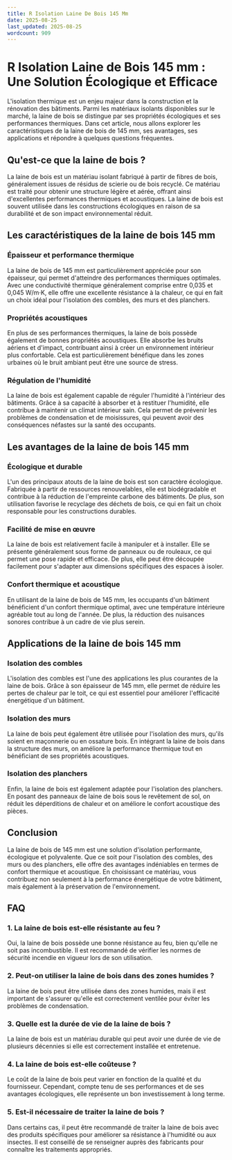 ```yaml
---
title: R Isolation Laine De Bois 145 Mm
date: 2025-08-25
last_updated: 2025-08-25
wordcount: 909
---
```


# R Isolation Laine de Bois 145 mm : Une Solution Écologique et Efficace

L'isolation thermique est un enjeu majeur dans la construction et la rénovation des bâtiments. Parmi les matériaux isolants disponibles sur le marché, la laine de bois se distingue par ses propriétés écologiques et ses performances thermiques. Dans cet article, nous allons explorer les caractéristiques de la laine de bois de 145 mm, ses avantages, ses applications et répondre à quelques questions fréquentes.

## Qu'est-ce que la laine de bois ?

La laine de bois est un matériau isolant fabriqué à partir de fibres de bois, généralement issues de résidus de scierie ou de bois recyclé. Ce matériau est traité pour obtenir une structure légère et aérée, offrant ainsi d'excellentes performances thermiques et acoustiques. La laine de bois est souvent utilisée dans les constructions écologiques en raison de sa durabilité et de son impact environnemental réduit.

## Les caractéristiques de la laine de bois 145 mm

### Épaisseur et performance thermique

La laine de bois de 145 mm est particulièrement appréciée pour son épaisseur, qui permet d'atteindre des performances thermiques optimales. Avec une conductivité thermique généralement comprise entre 0,035 et 0,045 W/m·K, elle offre une excellente résistance à la chaleur, ce qui en fait un choix idéal pour l'isolation des combles, des murs et des planchers.

### Propriétés acoustiques

En plus de ses performances thermiques, la laine de bois possède également de bonnes propriétés acoustiques. Elle absorbe les bruits aériens et d'impact, contribuant ainsi à créer un environnement intérieur plus confortable. Cela est particulièrement bénéfique dans les zones urbaines où le bruit ambiant peut être une source de stress.

### Régulation de l'humidité

La laine de bois est également capable de réguler l'humidité à l'intérieur des bâtiments. Grâce à sa capacité à absorber et à restituer l'humidité, elle contribue à maintenir un climat intérieur sain. Cela permet de prévenir les problèmes de condensation et de moisissures, qui peuvent avoir des conséquences néfastes sur la santé des occupants.

## Les avantages de la laine de bois 145 mm

### Écologique et durable

L'un des principaux atouts de la laine de bois est son caractère écologique. Fabriquée à partir de ressources renouvelables, elle est biodégradable et contribue à la réduction de l'empreinte carbone des bâtiments. De plus, son utilisation favorise le recyclage des déchets de bois, ce qui en fait un choix responsable pour les constructions durables.

### Facilité de mise en œuvre

La laine de bois est relativement facile à manipuler et à installer. Elle se présente généralement sous forme de panneaux ou de rouleaux, ce qui permet une pose rapide et efficace. De plus, elle peut être découpée facilement pour s'adapter aux dimensions spécifiques des espaces à isoler.

### Confort thermique et acoustique

En utilisant de la laine de bois de 145 mm, les occupants d'un bâtiment bénéficient d'un confort thermique optimal, avec une température intérieure agréable tout au long de l'année. De plus, la réduction des nuisances sonores contribue à un cadre de vie plus serein.

## Applications de la laine de bois 145 mm

### Isolation des combles

L'isolation des combles est l'une des applications les plus courantes de la laine de bois. Grâce à son épaisseur de 145 mm, elle permet de réduire les pertes de chaleur par le toit, ce qui est essentiel pour améliorer l'efficacité énergétique d'un bâtiment.

### Isolation des murs

La laine de bois peut également être utilisée pour l'isolation des murs, qu'ils soient en maçonnerie ou en ossature bois. En intégrant la laine de bois dans la structure des murs, on améliore la performance thermique tout en bénéficiant de ses propriétés acoustiques.

### Isolation des planchers

Enfin, la laine de bois est également adaptée pour l'isolation des planchers. En posant des panneaux de laine de bois sous le revêtement de sol, on réduit les déperditions de chaleur et on améliore le confort acoustique des pièces.

## Conclusion

La laine de bois de 145 mm est une solution d'isolation performante, écologique et polyvalente. Que ce soit pour l'isolation des combles, des murs ou des planchers, elle offre des avantages indéniables en termes de confort thermique et acoustique. En choisissant ce matériau, vous contribuez non seulement à la performance énergétique de votre bâtiment, mais également à la préservation de l'environnement.

## FAQ

### 1. La laine de bois est-elle résistante au feu ?

Oui, la laine de bois possède une bonne résistance au feu, bien qu'elle ne soit pas incombustible. Il est recommandé de vérifier les normes de sécurité incendie en vigueur lors de son utilisation.

### 2. Peut-on utiliser la laine de bois dans des zones humides ?

La laine de bois peut être utilisée dans des zones humides, mais il est important de s'assurer qu'elle est correctement ventilée pour éviter les problèmes de condensation.

### 3. Quelle est la durée de vie de la laine de bois ?

La laine de bois est un matériau durable qui peut avoir une durée de vie de plusieurs décennies si elle est correctement installée et entretenue.

### 4. La laine de bois est-elle coûteuse ?

Le coût de la laine de bois peut varier en fonction de la qualité et du fournisseur. Cependant, compte tenu de ses performances et de ses avantages écologiques, elle représente un bon investissement à long terme.

### 5. Est-il nécessaire de traiter la laine de bois ?

Dans certains cas, il peut être recommandé de traiter la laine de bois avec des produits spécifiques pour améliorer sa résistance à l'humidité ou aux insectes. Il est conseillé de se renseigner auprès des fabricants pour connaître les traitements appropriés.